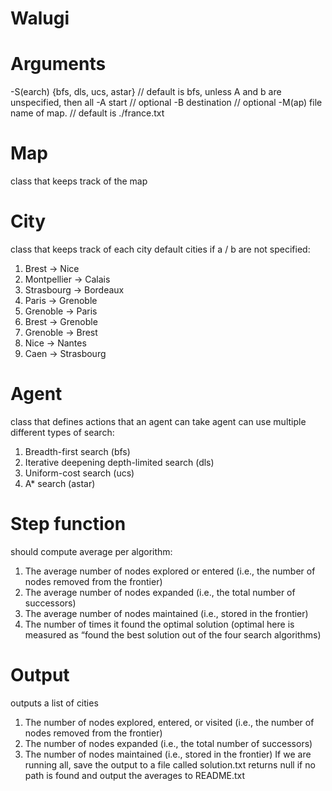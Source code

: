 # Walugi

# Arguments
-S(earch) {bfs, dls, ucs, astar} // default is bfs, unless A and b are unspecified, then all
-A start // optional
-B destination // optional
-M(ap) file name of map. // default is ./france.txt


# Map
class that keeps track of the map

# City
class that keeps track of each city
default cities if a / b are not specified:
1. Brest -> Nice
2. Montpellier -> Calais
3. Strasbourg -> Bordeaux
4. Paris -> Grenoble
5. Grenoble -> Paris
6. Brest -> Grenoble
7. Grenoble -> Brest
8. Nice -> Nantes
9. Caen -> Strasbourg

# Agent
class that defines actions that an agent can take 
agent can use multiple different types of search:
1. Breadth-first search (bfs)
2. Iterative deepening depth-limited search (dls)
3. Uniform-cost search (ucs) 
4. A* search (astar)

# Step function 
should compute average per algorithm:
1. The average number of nodes explored or entered (i.e., the number of nodes removed
from the frontier)
2. The average number of nodes expanded (i.e., the total number of successors)
3. The average number of nodes maintained (i.e., stored in the frontier)
4. The number of times it found the optimal solution (optimal here is measured as “found
the best solution out of the four search algorithms)

# Output
outputs a list of cities
1. The number of nodes explored, entered, or visited (i.e., the number of nodes removed
from the frontier)
2. The number of nodes expanded (i.e., the total number of successors)
3. The number of nodes maintained (i.e., stored in the frontier)
If we are running all, save the output to a file called solution.txt
returns null if no path is found
and output the averages to README.txt